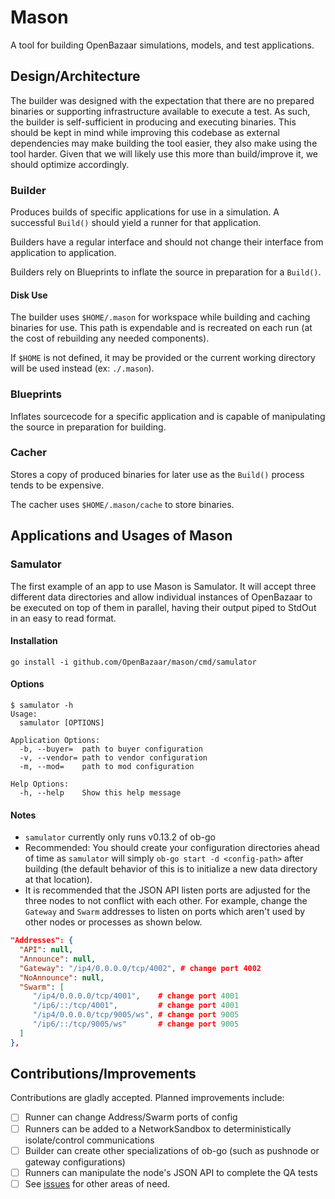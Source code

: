 # Mason

A tool for building OpenBazaar simulations, models, and test applications.

## Design/Architecture

The builder was designed with the expectation that there are no prepared binaries or supporting infrastructure available to execute a test. As such, the builder is self-sufficient in producing and executing binaries. This should be kept in mind while improving this codebase as external dependencies may make building the tool easier, they also make using the tool harder. Given that we will likely use this more than build/improve it, we should optimize accordingly.

### Builder

Produces builds of specific applications for use in a simulation. A successful `Build()` should yield a runner for that application.

Builders have a regular interface and should not change their interface from application to application.

Builders rely on Blueprints to inflate the source in preparation for a `Build()`.

#### Disk Use

The builder uses `$HOME/.mason` for workspace while building and caching binaries for use. This path is expendable and is recreated on each run (at the cost of rebuilding any needed components).

If `$HOME` is not defined, it may be provided or the current working directory will be used instead (ex: `./.mason`).

### Blueprints

Inflates sourcecode for a specific application and is capable of manipulating the source in preparation for building.

### Cacher

Stores a copy of produced binaries for later use as the `Build()` process tends to be expensive.

The cacher uses `$HOME/.mason/cache` to store binaries.

## Applications and Usages of Mason

### Samulator

The first example of an app to use Mason is Samulator. It will accept three different data directories and allow individual instances of OpenBazaar to be executed on top of them in parallel, having their output piped to StdOut in an easy to read format.

#### Installation

`go install -i github.com/OpenBazaar/mason/cmd/samulator`

#### Options

```
$ samulator -h
Usage:
  samulator [OPTIONS]

Application Options:
  -b, --buyer=  path to buyer configuration
  -v, --vendor= path to vendor configuration
  -m, --mod=    path to mod configuration

Help Options:
  -h, --help    Show this help message
```

#### Notes

- `samulator` currently only runs v0.13.2 of ob-go
- Recommended: You should create your configuration directories ahead of time as `samulator` will simply `ob-go start -d <config-path>` after building (the default behavior of this is to initialize a new data directory at that location).
- It is recommended that the JSON API listen ports are adjusted for the three nodes to not conflict with each other. For example, change the `Gateway` and `Swarm` addresses to listen on ports which aren't used by other nodes or processes as shown below.

```json
"Addresses": {
  "API": null,
  "Announce": null,
  "Gateway": "/ip4/0.0.0.0/tcp/4002", # change port 4002
  "NoAnnounce": null,
  "Swarm": [
     "/ip4/0.0.0.0/tcp/4001",    # change port 4001
     "/ip6/::/tcp/4001",         # change port 4001
     "/ip4/0.0.0.0/tcp/9005/ws", # change port 9005
     "/ip6/::/tcp/9005/ws"       # change port 9005
  ]
},
```

## Contributions/Improvements

Contributions are gladly accepted. Planned improvements include:

- [ ] Runner can change Address/Swarm ports of config
- [ ] Runners can be added to a NetworkSandbox to deterministically isolate/control communications
- [ ] Builder can create other specializations of ob-go (such as pushnode or gateway configurations)
- [ ] Runners can manipulate the node's JSON API to complete the QA tests
- [ ] See [issues](https://github.com/OpenBazaar/mason/issues) for other areas of need.
